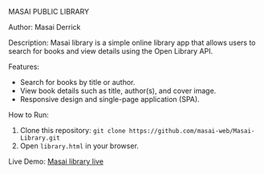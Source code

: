  MASAI PUBLIC  LIBRARY

Author:
Masai Derrick

Description:
Masai library is a simple online library app that allows users to search for books and view details using the Open Library API.

Features:
- Search for books by title or author.
- View book details such as title, author(s), and cover image.
- Responsive design and single-page application (SPA).

How to Run:
1. Clone this repository: `git clone https://github.com/masai-web/Masai-Library.git`
2. Open `library.html` in your browser.

 Live Demo:
[Masai library live ](https://github.com/masai-web/Masai-Library)
